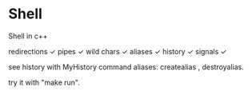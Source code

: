 # Shell
Shell in c++ 

redirections ✓
pipes ✓
wild chars ✓
aliases ✓
history ✓
signals ✓

see history with MyHistory command
aliases: createalias , destroyalias.

try it with "make run".
